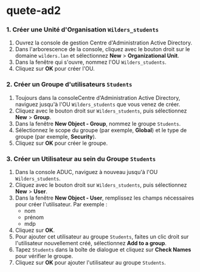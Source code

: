 # quete-ad2

### 1. Créer une Unité d'Organisation `Wilders_students`

1. Ouvrez la console de gestion Centre d'Administration Active Directory.
2. Dans l'arborescence de la console, cliquez avec le bouton droit sur le domaine `wilders.lan` et sélectionnez **New** > **Organizational Unit**.
3. Dans la fenêtre qui s'ouvre, nommez l'OU `Wilders_students`.
4. Cliquez sur **OK** pour créer l'OU.

### 2. Créer un Groupe d'utilisateurs `Students`

1. Toujours dans la consoleCentre d'Administration Active Directory, naviguez jusqu'à l'OU `Wilders_students` que vous venez de créer.
2. Cliquez avec le bouton droit sur `Wilders_students`, puis sélectionnez **New** > **Group**.
3. Dans la fenêtre **New Object - Group**, nommez le groupe `Students`.
4. Sélectionnez le scope du groupe (par exemple, **Global**) et le type de groupe (par exemple, **Security**).
5. Cliquez sur **OK** pour créer le groupe.

### 3. Créer un Utilisateur au sein du Groupe `Students`

1. Dans la console ADUC, naviguez à nouveau jusqu'à l'OU `Wilders_students`.
2. Cliquez avec le bouton droit sur `Wilders_students`, puis sélectionnez **New** > **User**.
3. Dans la fenêtre **New Object - User**, remplissez les champs nécessaires pour créer l'utilisateur. Par exemple :
   - nom
   - prénom
   - mdp
4. Cliquez sur **OK**.
5. Pour ajouter cet utilisateur au groupe `Students`, faites un clic droit sur l'utilisateur nouvellement créé, sélectionnez **Add to a group**.
6. Tapez `Students` dans la boîte de dialogue et cliquez sur **Check Names** pour vérifier le groupe.
7. Cliquez sur **OK** pour ajouter l'utilisateur au groupe `Students`.
